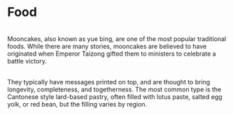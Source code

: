 # Food 
\
Mooncakes, also known as yue bing, are one of the most popular traditional foods. While there are many stories, mooncakes are believed to have originated when Emperor Taizong gifted them to ministers to celebrate a battle victory.

\
They typically have messages printed on top, and are thought to bring longevity, completeness, and togetherness. The most common type is the Cantonese style lard-based pastry, often filled with lotus paste, salted egg yolk, or red bean, but the filling varies by region.
